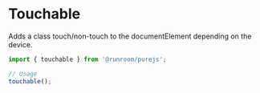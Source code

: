 # Touchable

Adds a class touch/non-touch to the documentElement depending on the device.

```javascript
import { touchable } from '@runroom/purejs';

// Usage
touchable();
```